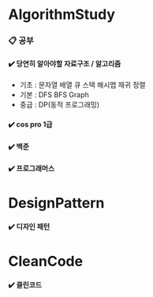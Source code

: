# AlgorithmStudy
### 📋 공부
#### ✔️ 당연히 알아야할 자료구조 / 알고리즘
- 기초 :  문자열 배열 큐 스택 해시맵 재귀 정렬
- 기본 :  DFS BFS Graph
- 중급 :  DP(동적 프로그래밍)
#### ✔️ cos pro 1급 
#### ✔️ 백준
#### ✔️ 프로그래머스

# DesignPattern 
#### ✔️ 디자인 패턴 

# CleanCode
#### ✔️ 클린코드
